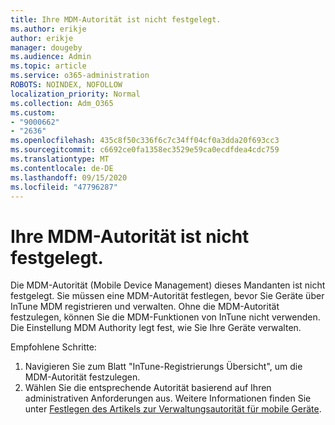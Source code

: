 ```yaml
---
title: Ihre MDM-Autorität ist nicht festgelegt.
ms.author: erikje
author: erikje
manager: dougeby
ms.audience: Admin
ms.topic: article
ms.service: o365-administration
ROBOTS: NOINDEX, NOFOLLOW
localization_priority: Normal
ms.collection: Adm_O365
ms.custom:
- "9000662"
- "2636"
ms.openlocfilehash: 435c8f50c336f6c7c34ff04cf0a3dda20f693cc3
ms.sourcegitcommit: c6692ce0fa1358ec3529e59ca0ecdfdea4cdc759
ms.translationtype: MT
ms.contentlocale: de-DE
ms.lasthandoff: 09/15/2020
ms.locfileid: "47796287"
---
```

# <a name="your-mdm-authority-is-not-set"></a>Ihre MDM-Autorität ist nicht festgelegt.

Die MDM-Autorität (Mobile Device Management) dieses Mandanten ist nicht festgelegt. Sie müssen eine MDM-Autorität festlegen, bevor Sie Geräte über InTune MDM registrieren und verwalten. Ohne die MDM-Autorität festzulegen, können Sie die MDM-Funktionen von InTune nicht verwenden. Die Einstellung MDM Authority legt fest, wie Sie Ihre Geräte verwalten.

Empfohlene Schritte:
1. Navigieren Sie zum Blatt "InTune-Registrierungs Übersicht", um die MDM-Autorität festzulegen.
2. Wählen Sie die entsprechende Autorität basierend auf Ihren administrativen Anforderungen aus. Weitere Informationen finden Sie unter [Festlegen des Artikels zur Verwaltungsautorität für mobile Geräte](https://docs.microsoft.com/intune/mdm-authority-set).
